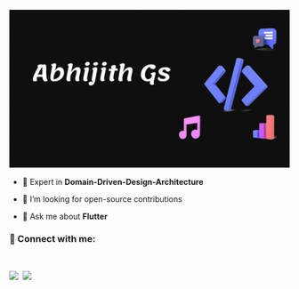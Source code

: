 ![cover](assets/bio.gif)


- 🌱 Expert in **Domain-Driven-Design-Architecture**

- 👯 I’m looking for open-source contributions

- 💬 Ask me about **Flutter**


<h3 align="left">🤝 Connect with me:</h3>
<br>
<p align="left">
<a href="https://linkedin.com/in/aexces" target="blank"><img src="https://img.shields.io/badge/LinkedIn-0077B5?style=for-the-badge&logo=linkedin&logoColor=white"></a>&nbsp;
<!-- <a href="https://instagram.com/mr.aexces" target="blank"><img src="https://img.shields.io/badge/Instagram-E4405F?style=for-the-badge&logo=instagram&logoColor=white"></a> -->
<a href="https://t.me/aexces" target="blank"><img src="https://img.shields.io/badge/Telegram-0088bb?style=for-the-badge&logo=telegram&logoColor=white"></a>
  
</p>

